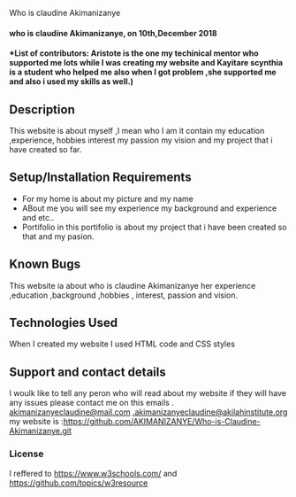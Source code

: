 Who is claudine Akimanizanye
#### who is claudine Akimanizanye,  on 10th,December 2018
#### *List of contributors:   Aristote  is the one my techinical mentor who supported me  lots while I was creating my website and Kayitare scynthia  is  a student who helped me also when I got    problem ,she supported me  and also i used my skills as well.)

## Description
 This website is about myself ,I mean who I am  it contain my education ,experience, hobbies    interest  my passion  my vision  and my project that  i have created so far.
## Setup/Installation Requirements
* For my home is about my picture and my name
*   ABout me    you will see  my experience my background and experience and etc..
*  Portifolio
in this portifolio is about my  project that i have been created so that  and  my pasion.
## Known Bugs
This website  ia about  who is claudine Akimanizanye  her experience ,education ,background ,hobbies , interest, passion and vision. 
## Technologies Used
When I  created my website I used HTML code and CSS styles
## Support and contact details
I woulk  like to tell  any peron who will read about my website if they will have any issues please contact me on this  emails 
. akimanizanyeclaudine@mail.com
.akimanizanyeclaudine@akilahinstitute.org
my website is :https://github.com/AKIMANIZANYE/Who-is-Claudine-Akimanizanye.git
### License

I reffered to  https://www.w3schools.com/
and https://github.com/topics/w3resource
  
